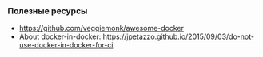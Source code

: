 ### Полезные ресурсы

- https://github.com/veggiemonk/awesome-docker
- About docker-in-docker: https://jpetazzo.github.io/2015/09/03/do-not-use-docker-in-docker-for-ci